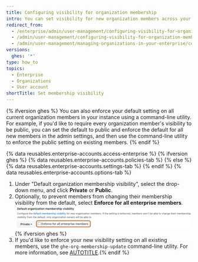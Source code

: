 ```yaml
---
title: Configuring visibility for organization membership
intro: You can set visibility for new organization members across your enterprise to public or private. You can also prevent members from changing their visibility from the default.
redirect_from:
  - /enterprise/admin/user-management/configuring-visibility-for-organization-membership
  - /admin/user-management/configuring-visibility-for-organization-membership
  - /admin/user-management/managing-organizations-in-your-enterprise/configuring-visibility-for-organization-membership
versions:
  ghes: '*'
type: how_to
topics:
  - Enterprise
  - Organizations
  - User account
shortTitle: Set membership visibility
---
```

{% ifversion ghes %}
You can also enforce your default setting on all current organization members in your instance using a command-line utility. For example, if you'd like to require every organization member's visibility to be public, you can set the default to public and enforce the default for all new members in the admin settings, and then use the command-line utility to enforce the public setting on existing members.
{% endif %}

{% data reusables.enterprise-accounts.access-enterprise %}
{% ifversion ghes %}
{% data reusables.enterprise-accounts.policies-tab %}
{% else %}
{% data reusables.enterprise-accounts.settings-tab %}
{% endif %}
{% data reusables.enterprise-accounts.options-tab %}
1. Under "Default organization membership visibility", select the drop-down menu, and click **Private** or **Public**.
1. Optionally, to prevent members from changing their membership visibility from the default, select **Enforce for all enterprise members**.
   ![Screenshot of the "Default organization membership visibility" section on the enterprise's policies page. The "Enforce for all enterprise members" checkbox is highlighted with an orange outline.](/assets/images/enterprise/site-admin-settings/enforce-default-org-membership-visibility-setting.png){% ifversion ghes %}
1. If you'd like to enforce your new visibility setting on all existing members, use the `ghe-org-membership-update` command-line utility. For more information, see [AUTOTITLE](/admin/configuration/configuring-your-enterprise/command-line-utilities#ghe-org-membership-update).{% endif %}
